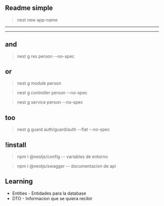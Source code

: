 ## Readme simple

> nest new app-name
---
---

and
---
> nest g res person --no-spec

or
---
> nest g module person

> nest g controller person --no-spec

> nest g service person --no-spec


too
---
> nest g guard auth/guard/auth --flat --no-spec


!install
---
> npm i @nestjs/config    -- variables de entorno 

> npm i @nestjs/swagger   -- documentacion de api

Learning
---
- Entities - Entidades para la database
- DTO      - Informacion que se quiera recibir